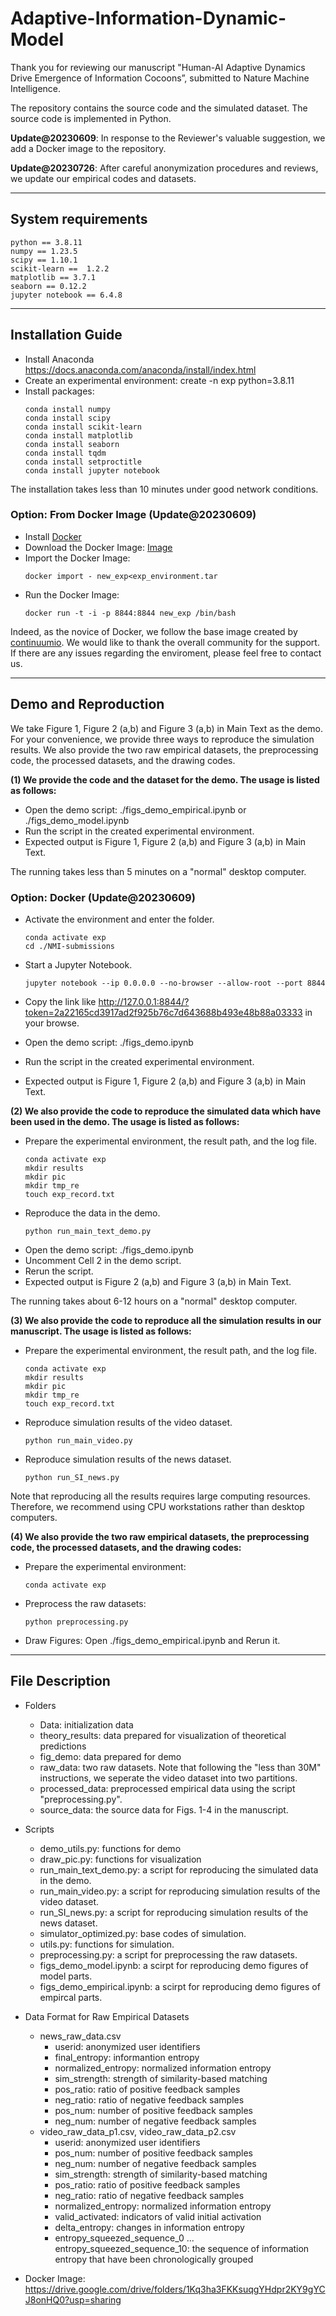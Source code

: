 # Adaptive-Information-Dynamic-Model

Thank you for reviewing our manuscript "Human-AI Adaptive Dynamics Drive Emergence of Information Cocoons”, submitted to Nature Machine Intelligence.

The repository contains the source code and the simulated dataset. The source code is implemented in Python.

**Update@20230609**: In response to the Reviewer's valuable suggestion, we add a Docker image to the repository. 

**Update@20230726**: After careful anonymization procedures and reviews, we update our empirical codes and datasets.


---

## System requirements
```
python == 3.8.11
numpy == 1.23.5
scipy == 1.10.1
scikit-learn ==  1.2.2
matplotlib == 3.7.1
seaborn == 0.12.2
jupyter notebook == 6.4.8
```
---
## Installation Guide

* Install Anaconda https://docs.anaconda.com/anaconda/install/index.html
* Create an experimental environment: create -n exp python=3.8.11
* Install packages: 
    ```shell
    conda install numpy
    conda install scipy
    conda install scikit-learn
    conda install matplotlib
    conda install seaborn
    conda install tqdm
    conda install setproctitle
    conda install jupyter notebook
    ```

The installation takes less than 10 minutes under good network conditions.

### Option: From Docker Image (Update@20230609)

* Install [Docker](https://docs.docker.com/install/)
* Download the Docker Image: [Image](https://drive.google.com/drive/folders/1Kq3ha3FKKsuqgYHdpr2KY9gYCJ8onHQ0?usp=sharing)
* Import the Docker Image:
    ```shell
    docker import - new_exp<exp_environment.tar
    ```
* Run the Docker Image:
    ```shell
    docker run -t -i -p 8844:8844 new_exp /bin/bash
    ```

Indeed, as the novice of Docker, we follow the base image created by [continuumio](https://hub.docker.com/r/continuumio/anaconda3). We would like to thank the overall community for the support. If there are any issues regarding the enviroment, please feel free to contact us.

---

## Demo and Reproduction

We take Figure 1, Figure 2 (a,b) and Figure 3 (a,b) in Main Text as the demo. For your convenience, we provide three ways to reproduce the simulation results. We also provide the two raw empirical datasets, the preprocessing code, the processed datasets, and the drawing codes.

**(1) We provide the code and the dataset for the demo. The usage is listed as follows:**

* Open the demo script: ./figs_demo_empirical.ipynb or ./figs_demo_model.ipynb
* Run the script in the created experimental environment.
* Expected output is Figure 1, Figure 2 (a,b) and Figure 3 (a,b) in Main Text.

The running takes less than 5 minutes on a "normal" desktop computer.

### Option: Docker (Update@20230609)

* Activate the environment and enter the folder.
    ```shell
    conda activate exp
    cd ./NMI-submissions
    ```

* Start a Jupyter Notebook.
    ```shell
    jupyter notebook --ip 0.0.0.0 --no-browser --allow-root --port 8844
    ```
* Copy the link like http://127.0.0.1:8844/?token=2a22165cd3917ad2f925b76c7d643688b493e48b88a03333 in your browse. 
* Open the demo script: ./figs_demo.ipynb
* Run the script in the created experimental environment.
* Expected output is Figure 1, Figure 2 (a,b) and Figure 3 (a,b) in Main Text.


**(2) We also provide the code to reproduce the simulated data which have been used in the demo. The usage is listed as follows:**

* Prepare the experimental environment, the result path, and the log file.
    ```shell
    conda activate exp 
    mkdir results
    mkdir pic
    mkdir tmp_re
    touch exp_record.txt
    ```
* Reproduce the data in the demo.
    ```shell
    python run_main_text_demo.py
    ```
* Open the demo script: ./figs_demo.ipynb
* Uncomment Cell 2 in the demo script.
* Rerun the script.
* Expected output is Figure 2 (a,b) and Figure 3 (a,b) in Main Text.

The running takes about 6-12 hours on a "normal" desktop computer.

**(3) We also provide the code to reproduce all the simulation results in our manuscript. The usage is listed as follows:**

* Prepare the experimental environment, the result path, and the log file.
    ```shell
    conda activate exp 
    mkdir results
    mkdir pic
    mkdir tmp_re
    touch exp_record.txt
    ```
* Reproduce simulation results of the video dataset.
    ```shell
    python run_main_video.py
    ```
* Reproduce simulation results of the news dataset.
    ```shell
    python run_SI_news.py
    ```
 
Note that reproducing all the results requires large computing resources. Therefore, we recommend using CPU workstations rather than desktop computers.

**(4)  We also provide the two raw empirical datasets, the preprocessing code, the processed datasets, and the drawing codes:**

* Prepare the experimental environment: 
    ```shell
    conda activate exp 
    ```
* Preprocess the raw datasets:
    ```shell
    python preprocessing.py
    ```

* Draw Figures: Open ./figs_demo_empirical.ipynb and Rerun it.

---

## File Description

* Folders
    * Data: initialization data
    * theory_results: data prepared for visualization of theoretical predictions
    * fig_demo: data prepared for demo
    * raw_data: two raw datasets. Note that following the "less than 30M" instructions, we seperate the video dataset into two partitions. 
    * processed_data: preprocessed empirical data using the script "preprocessing.py".
    * source_data: the source data for Figs. 1-4 in the manuscript.

* Scripts
    * demo_utils.py: functions for demo
    * draw_pic.py: functions for visualization
    * run_main_text_demo.py: a script for reproducing the simulated data in the demo.
    * run_main_video.py: a script for reproducing simulation results of the video dataset.
    * run_SI_news.py: a script for reproducing simulation results of the news dataset.
    * simulator_optimized.py: base codes of simulation.
    * utils.py: functions for simulation.
    * preprocessing.py: a script for preprocessing the raw datasets.
    * figs_demo_model.ipynb: a scirpt for reproducing demo figures of model parts.
    * figs_demo_empirical.ipynb: a scirpt for reproducing demo figures of empircal parts.
* Data Format for Raw Empirical Datasets
    * news_raw_data.csv
        * userid: anonymized user identifiers
        * final_entropy: informantion entropy
        * normalized_entropy: normalized information entropy
        * sim_strength: strength of similarity-based matching
        * pos_ratio: ratio of positive feedback samples
        * neg_ratio: ratio of negative feedback samples
        * pos_num: number of positive feedback samples
        * neg_num: number of negative feedback samples
    * video_raw_data_p1.csv, video_raw_data_p2.csv 
        * userid: anonymized user identifiers
        * pos_num: number of positive feedback samples
        * neg_num: number of negative feedback samples
        * sim_strength: strength of similarity-based matching
        * pos_ratio: ratio of positive feedback samples
        * neg_ratio: ratio of negative feedback samples
        * normalized_entropy: normalized information entropy
        * valid_activated: indicators of valid initial activation
        * delta_entropy: changes in information entropy
        * entropy_squeezed_sequence_0 ... entropy_squeezed_sequence_10: the sequence of information entropy that have been chronologically grouped

* Docker Image: https://drive.google.com/drive/folders/1Kq3ha3FKKsuqgYHdpr2KY9gYCJ8onHQ0?usp=sharing


















